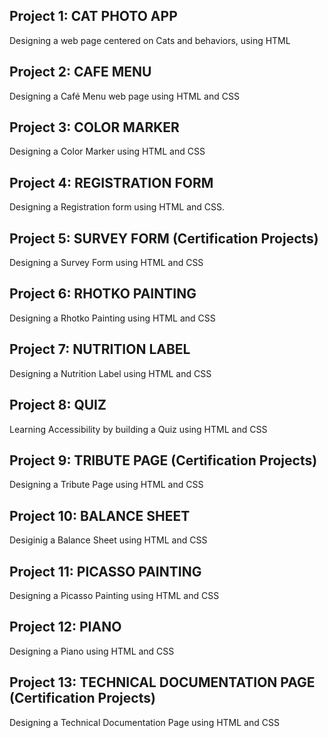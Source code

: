 ## Project 1: CAT PHOTO APP
Designing a web page centered on Cats and behaviors, using HTML

## Project 2: CAFE MENU
Designing a Café  Menu web page using HTML and CSS

## Project 3: COLOR MARKER
Designing a Color Marker using HTML and CSS

## Project 4: REGISTRATION FORM
Designing a Registration form using HTML and CSS. 

## Project 5: SURVEY FORM (Certification Projects)
Designing a Survey Form using HTML and CSS

## Project 6: RHOTKO PAINTING
Designing a Rhotko Painting using HTML and CSS

## Project 7: NUTRITION LABEL
Designing a Nutrition Label using HTML and CSS

## Project 8: QUIZ
Learning Accessibility by building a Quiz using HTML and CSS

## Project 9: TRIBUTE PAGE (Certification Projects)
Designing a Tribute Page using HTML and CSS

## Project 10: BALANCE SHEET
Desiginig a Balance Sheet using HTML and CSS

## Project 11: PICASSO PAINTING
Designing a Picasso Painting using HTML and CSS

## Project 12: PIANO
Designing a Piano using HTML and CSS

## Project 13: TECHNICAL DOCUMENTATION PAGE (Certification Projects)
Designing a Technical Documentation Page using HTML and CSS